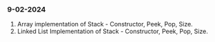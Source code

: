 ### 9-02-2024

1. Array implementation of Stack - Constructor, Peek, Pop, Size. 
2. Linked List Implementation of Stack - Constructor, Peek, Pop, Size. 